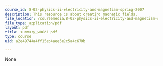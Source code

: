 ```yaml
---
course_id: 8-02-physics-ii-electricity-and-magnetism-spring-2007
description: This resource is about creating magnetic fields.
file_location: /coursemedia/8-02-physics-ii-electricity-and-magnetism-spring-2007/a2e49744a4ff15ec4aee5e2c5a4c670b_summary_w06d1.pdf
file_type: application/pdf
layout: pdf
title: summary_w06d1.pdf
type: course
uid: a2e49744a4ff15ec4aee5e2c5a4c670b

---
```

None